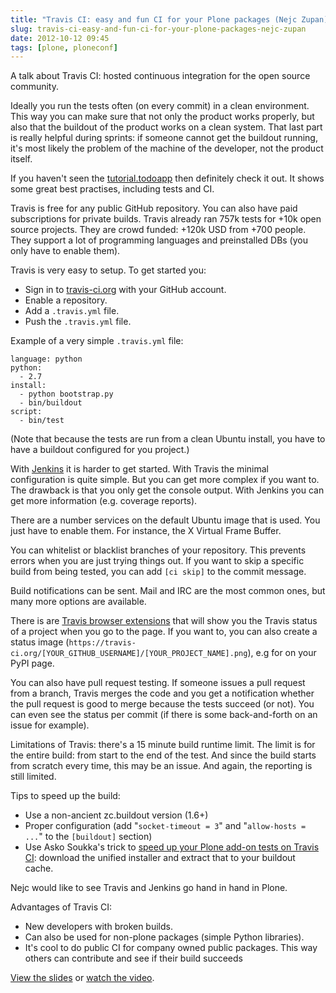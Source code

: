 ```yaml
---
title: "Travis CI: easy and fun CI for your Plone packages (Nejc Zupan)"
slug: travis-ci-easy-and-fun-ci-for-your-plone-packages-nejc-zupan
date: 2012-10-12 09:45
tags: [plone, ploneconf]
---
```


A talk about Travis CI: hosted continuous integration for the open
source community.

Ideally you run the tests often (on every commit) in a clean
environment. This way you can make sure that not only the product
works properly, but also that the buildout of the product works on a
clean system. That last part is really helpful during sprints: if
someone cannot get the buildout running, it's most likely the problem
of the machine of the developer, not the product itself.

If you haven't seen the
[tutorial.todoapp](https://github.com/collective/tutorial.todoapp) then
definitely check it out. It shows some great best practises, including
tests and CI.

Travis is free for any public GitHub repository. You can also have paid
subscriptions for private builds. Travis already ran 757k tests for +10k open source projects. They are
crowd funded: +120k USD from +700 people.  They support a lot of programming
languages and preinstalled DBs (you only have to enable them).

Travis is very easy to setup. To get started you:

   - Sign in to [travis-ci.org](https://travis-ci.org/) with your GitHub account.
   - Enable a repository.
   - Add a `.travis.yml` file.
   - Push the `.travis.yml` file.

Example of a very simple `.travis.yml` file:

    language: python
    python:
      - 2.7
    install:
      - python bootstrap.py
      - bin/buildout
    script:
      - bin/test

(Note that because the tests are run from a clean Ubuntu install, you
have to have a buildout configured for you project.)

With [Jenkins](http://jenkins-ci.org/) it is harder to get
started. With Travis the minimal configuration is quite simple. But
you can get more complex if you want to. The drawback is that you only
get the console output. With Jenkins you can get more information
(e.g. coverage reports).

There are a number services on the default Ubuntu image that is
used. You just have to enable them. For instance, the X Virtual Frame
Buffer.

You can whitelist or blacklist branches of your repository. This
prevents errors when you are just trying things out. If you want to
skip a specific build from being tested, you can add `[ci skip]` to
the commit message.

Build notifications can be sent. Mail and IRC are the most common
ones, but many more options are available.

There is are
[Travis browser extensions](http://about.travis-ci.org/docs/user/browser-extensions/)
that will show you the Travis status of a project when you go to the
page. If you want to, you can also create a status image
(`https://travis-ci.org/[YOUR_GITHUB_USERNAME]/[YOUR_PROJECT_NAME].png`),
e.g for on your PyPI page.

You can also have pull request testing. If someone issues a pull
request from a branch, Travis merges the code and you get a
notification whether the pull request is good to merge because the
tests succeed (or not). You can even see the status per commit (if
there is some back-and-forth on an issue for example).

Limitations of Travis: there's a 15 minute build runtime limit. The
limit is for the entire build: from start to the end of the test. And
since the build starts from scratch every time, this may be an
issue. And again, the reporting is still limited.

Tips to speed up the build:

   * Use a non-ancient zc.buildout version (1.6+)
   * Proper configuration (add "`socket-timeout = 3`" and
     "`allow-hosts = ...`" to the `[buildout]` section)
   * Use Asko Soukka's trick to
     [speed up your Plone add-on tests on Travis CI](http://datakurre.pandala.org/2012/09/speed-up-your-plone-add-on-tests-on.html):
     download the unified installer and extract that to your buildout
     cache.


Nejc would like to see Travis and Jenkins go hand in hand in Plone.

Advantages of Travis CI:

   - New developers with broken builds.
   - Can also be used for non-plone packages (simple Python libraries).
   - It's cool to do public CI for company owned public packages. This
     way others can contribute and see if their build succeeds

[View the slides](http://www.slideshare.net/zupo/travis-ci-fun-and-easy-ci-for-your-plone-packages)
or [watch the video](http://www.youtube.com/watch?v=HsGLLGeXFOU).

